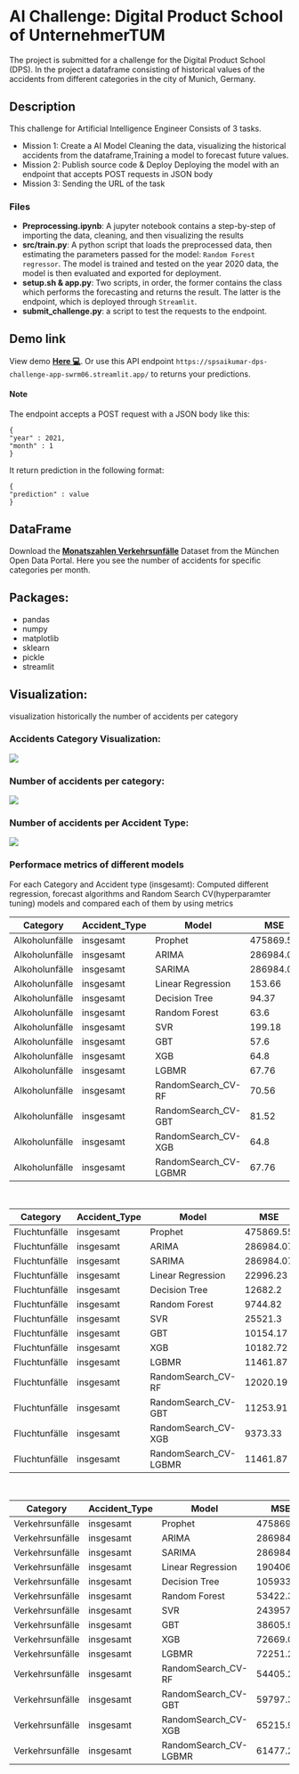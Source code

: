 # AI Challenge: Digital Product School of UnternehmerTUM

The project is submitted for a challenge for the Digital Product School (DPS). In the project a dataframe consisting of historical values of the accidents from different categories in the city of Munich, Germany.

## Description

This challenge for Artificial Intelligence Engineer Consists of 3 tasks.

- Mission 1: Create a AI Model
            Cleaning the data,  visualizing the historical accidents from the dataframe,Training a model to forecast future values.
- Mission 2: Publish source code & Deploy
           Deploying the model with an endpoint that accepts POST requests in JSON body
- Mission 3: Sending the URL of the task

### Files

 - **Preprocessing.ipynb**: A jupyter notebook contains a step-by-step of importing the data, cleaning, and then visualizing the results
 - **src/train.py**: A python script that loads the preprocessed data, then estimating the parameters passed for the model: `Random Forest regressor`. The model is trained and tested on the year 2020 data, the model is then evaluated and exported for deployment.
 - **setup.sh & app.py**: Two scripts, in order, the former contains the class which performs the  forecasting and returns the result. The latter is the endpoint, which is deployed through `Streamlit`.
 - **submit_challenge.py**: a script to test the requests to the endpoint.

## Demo link
View demo <a href="https://spsaikumar-dps-challenge-app-swrm06.streamlit.app/"><b>Here 💻</b></a>.
Or use this API endpoint  `https://spsaikumar-dps-challenge-app-swrm06.streamlit.app/` to returns your predictions.
#### Note
The endpoint accepts a POST request with a JSON body like this:
```
{
"year" : 2021,
"month" : 1
}
```
It return prediction in the following format:
```
{
"prediction" : value
}
```
## DataFrame

Download the <a href="https://www.opengov-muenchen.de/dataset/monatszahlen-verkehrsunfaelle/resource/40094bd6-f82d-4979-949b-26c8dc00b9a7"><b>Monatszahlen Verkehrsunfälle</b></a> Dataset from the München Open Data Portal. Here you see the number of accidents for specific categories per month.

## Packages:
- pandas
- numpy
- matplotlib
- sklearn
- pickle
- streamlit

## Visualization:
visualization historically the number of accidents per category
### Accidents Category Visualization:

<img src="./images/No. of Accidents per Category_multiplots.png"/>

<br />

### Number of accidents per category:

<img src="./images/No. of Accidents per Category.png"/>

<br />

### Number of accidents per Accident Type:

<img src="./images/No. of Accidents per Accident type.png"/>

<br />

### Performace metrics of different models

For each Category and Accident type (insgesamt): Computed different regression, forecast algorithms and Random Search CV(hyperparamter tuning) models and compared each of them by using metrics


|    Category    | Accident_Type |         Model         |    MSE    |  RMSE  |  MAE   |   R2   |  COD  |  EVS  |
|   ----------   | ----------    |         ----------    |---------- |--------|--------|--------|--------|------|
| Alkoholunfälle |   insgesamt   |        Prophet        | 475869.55 | 268.8  | 581.39 | -0.697 | -0.45 | -0.45 |
| Alkoholunfälle |   insgesamt   |         ARIMA         | 286984.07 | 535.71 | 456.96 | -0.023 |  0.16 |  0.0  |
| Alkoholunfälle |   insgesamt   |         SARIMA        | 286984.07 | 535.71 | 456.96 | -0.023 |  0.16 |   0   |
| Alkoholunfälle |   insgesamt   |   Linear Regression   |   153.66  |  12.4  |  9.97  | 0.194  |  0.2  |  0.2  |
| Alkoholunfälle |   insgesamt   |     Decision Tree     |   94.37   |  9.71  |  8.02  | 0.505  |  0.51 |  0.51 |
| Alkoholunfälle |   insgesamt   |     Random Forest     |    63.6   |  7.98  |  6.03  | 0.666  |  0.68 |  0.68 |
| Alkoholunfälle |   insgesamt   |          SVR          |   199.18  | 14.11  | 11.54  | -0.045 |  0.0  |  0.0  |
| Alkoholunfälle |   insgesamt   |          GBT          |    57.6   |  7.59  |  5.95  | 0.698  |  0.71 |  0.71 |
| Alkoholunfälle |   insgesamt   |          XGB          |    64.8   |  8.05  |  6.37  |  0.66  |  0.67 |  0.67 |
| Alkoholunfälle |   insgesamt   |         LGBMR         |   67.76   |  8.23  |  6.56  | 0.644  |  0.65 |  0.65 |
| Alkoholunfälle |   insgesamt   |   RandomSearch_CV-RF  |   70.56   |  8.4   |  6.74  |  0.63  |  0.64 |  0.64 |
| Alkoholunfälle |   insgesamt   |  RandomSearch_CV-GBT  |   81.52   |  9.03  |  6.95  | 0.572  |  0.59 |  0.59 |
| Alkoholunfälle |   insgesamt   |  RandomSearch_CV-XGB  |    64.8   |  8.05  |  6.37  |  0.66  |  0.67 |  0.67 |
| Alkoholunfälle |   insgesamt   | RandomSearch_CV-LGBMR |   67.76   |  8.23  |  6.56  | 0.644  |  0.65 |  0.65 |


<br />



|    Category   | Accident_Type |         Model         |    MSE    |  RMSE  |  MAE   |   R2   |  COD  |  EVS  |
|---------------|---------------|-----------------------|-----------|--------|--------|--------|-------|-------|
| Fluchtunfälle |   insgesamt   |        Prophet        | 475869.55 | 268.8  | 581.39 | -0.697 | -0.45 | -0.45 |
| Fluchtunfälle |   insgesamt   |         ARIMA         | 286984.07 | 535.71 | 456.96 | -0.023 |  0.16 |  0.0  |
| Fluchtunfälle |   insgesamt   |         SARIMA        | 286984.07 | 535.71 | 456.96 | -0.023 |  0.16 |   0   |
| Fluchtunfälle |   insgesamt   |   Linear Regression   |  22996.23 | 151.65 | 116.8  | 0.096  |  0.1  |  0.1  |
| Fluchtunfälle |   insgesamt   |     Decision Tree     |  12682.2  | 112.62 | 83.33  | 0.502  |  0.5  |  0.5  |
| Fluchtunfälle |   insgesamt   |     Random Forest     |  9744.82  | 98.72  | 73.18  | 0.617  |  0.62 |  0.62 |
| Fluchtunfälle |   insgesamt   |          SVR          |  25521.3  | 159.75 | 122.24 | -0.003 |  0.0  |  0.0  |
| Fluchtunfälle |   insgesamt   |          GBT          |  10154.17 | 100.77 | 75.02  | 0.601  |  0.6  |  0.6  |
| Fluchtunfälle |   insgesamt   |          XGB          |  10182.72 | 100.91 | 73.06  |  0.6   |  0.61 |  0.61 |
| Fluchtunfälle |   insgesamt   |         LGBMR         |  11461.87 | 107.06 | 76.03  |  0.55  |  0.55 |  0.55 |
| Fluchtunfälle |   insgesamt   |   RandomSearch_CV-RF  |  12020.19 | 109.64 | 78.93  | 0.528  |  0.53 |  0.53 |
| Fluchtunfälle |   insgesamt   |  RandomSearch_CV-GBT  |  11253.91 | 106.08 | 76.44  | 0.558  |  0.56 |  0.56 |
| Fluchtunfälle |   insgesamt   |  RandomSearch_CV-XGB  |  9373.33  | 96.82  | 70.46  | 0.632  |  0.64 |  0.64 |
| Fluchtunfälle |   insgesamt   | RandomSearch_CV-LGBMR |  11461.87 | 107.06 | 76.03  |  0.55  |  0.55 |  0.55 |



<br />



|     Category    | Accident_Type |         Model         |    MSE    |  RMSE  |  MAE   |   R2   |  COD  |  EVS  |
|---------------  |---------------|-----------------------|-----------|--------|--------|--------|-------|-------|
| Verkehrsunfälle |   insgesamt   |        Prophet        | 475869.55 | 268.8  | 581.39 | -0.697 | -0.45 | -0.45 |
| Verkehrsunfälle |   insgesamt   |         ARIMA         | 286984.07 | 535.71 | 456.96 | -0.023 |  0.16 |  0.0  |
| Verkehrsunfälle |   insgesamt   |         SARIMA        | 286984.07 | 535.71 | 456.96 | -0.023 |  0.16 |   0   |
| Verkehrsunfälle |   insgesamt   |   Linear Regression   | 190406.83 | 436.36 | 345.47 | 0.219  |  0.22 |  0.22 |
| Verkehrsunfälle |   insgesamt   |     Decision Tree     | 105933.24 | 325.47 | 236.18 | 0.565  |  0.57 |  0.57 |
| Verkehrsunfälle |   insgesamt   |     Random Forest     |  53422.3  | 231.13 | 167.24 | 0.781  |  0.78 |  0.78 |
| Verkehrsunfälle |   insgesamt   |          SVR          | 243957.67 | 493.92 | 394.52 | -0.001 |  0.0  |  0.0  |
| Verkehrsunfälle |   insgesamt   |          GBT          |  38605.96 | 196.48 | 151.65 | 0.842  |  0.84 |  0.84 |
| Verkehrsunfälle |   insgesamt   |          XGB          |  72669.09 | 269.57 | 202.41 | 0.702  |  0.7  |  0.7  |
| Verkehrsunfälle |   insgesamt   |         LGBMR         |  72251.2  | 268.8  | 193.06 | 0.703  |  0.7  |  0.7  |
| Verkehrsunfälle |   insgesamt   |   RandomSearch_CV-RF  |  54405.23 | 233.25 | 175.82 | 0.777  |  0.78 |  0.78 |
| Verkehrsunfälle |   insgesamt   |  RandomSearch_CV-GBT  |  59797.36 | 244.53 | 186.68 | 0.755  |  0.76 |  0.76 |
| Verkehrsunfälle |   insgesamt   |  RandomSearch_CV-XGB  |  65215.93 | 255.37 | 202.29 | 0.732  |  0.73 |  0.73 |
| Verkehrsunfälle |   insgesamt   | RandomSearch_CV-LGBMR |  61477.22 | 247.95 | 177.96 | 0.748  |  0.75 |  0.75 |




